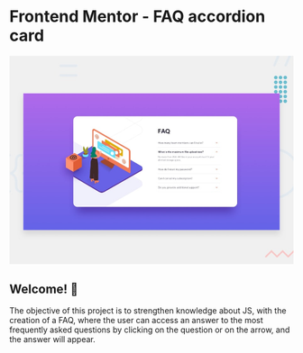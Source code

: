 # Frontend Mentor - FAQ accordion card

![Design preview for the FAQ accordion card coding challenge](./design/desktop-preview.jpg)

## Welcome! 👋

The objective of this project is to strengthen knowledge about JS, with the creation of a FAQ, where the user can access an answer to the most frequently asked questions by clicking on the question or on the arrow, and the answer will appear.